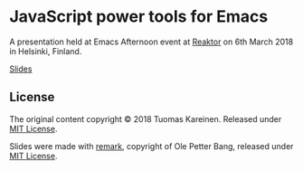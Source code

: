 # JavaScript power tools for Emacs

A presentation held at Emacs Afternoon event at
[Reaktor](https://www.reaktor.com/) on 6th March 2018 in Helsinki,
Finland.

[Slides](https://tkareine.github.io/javascript-power-tools-for-emacs/index.html)

## License

The original content copyright © 2018 Tuomas Kareinen. Released under
[MIT License](LICENSE.txt).

Slides were made with [remark](https://github.com/gnab/remark),
copyright of Ole Petter Bang, released under [MIT
License](https://github.com/gnab/remark/blob/develop/LICENSE).
